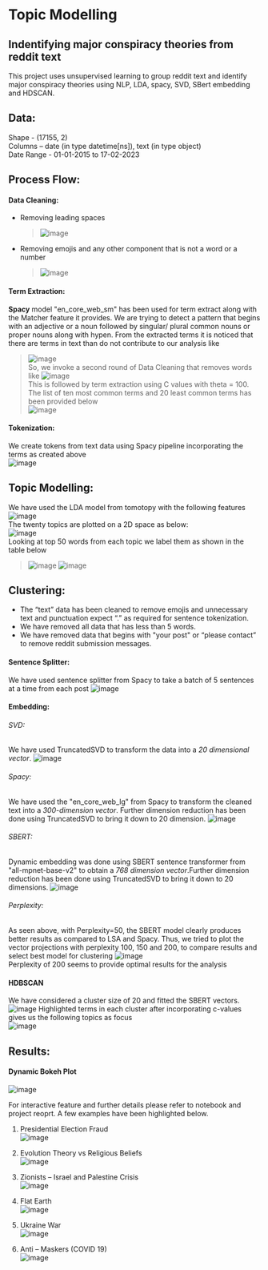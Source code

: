 # Topic Modelling 
## Indentifying major conspiracy theories from reddit text
This project uses unsupervised learning to group reddit text and identify major conspiracy theories using NLP, LDA, spacy, SVD, SBert embedding and HDSCAN.

## Data:
Shape - (17155, 2) <br>
Columns – date (in type datetime[ns]), text (in type object)<br>
Date Range - 01-01-2015 to 17-02-2023 <br>

## Process Flow:

#### Data Cleaning:
* Removing leading spaces
  >![image](https://github.com/user-attachments/assets/5fd5acac-90c4-4969-8956-047094962b1a)
* Removing emojis and any other component that is not a word or a number
  >![image](https://github.com/user-attachments/assets/593a9198-069a-43fc-84c5-24c3e037c6cc)

#### Term Extraction:
**Spacy** model "en_core_web_sm" has been used for term extract along with the Matcher feature it provides.
We are trying to detect a pattern that begins with an adjective or a noun followed by singular/ plural common nouns or proper nouns along with hypen.
From the extracted terms it is noticed that there are terms in text than do not contribute to our analysis like
>![image](https://github.com/user-attachments/assets/9ebc3d12-cbe7-4867-9e3e-bed3c4505236)
<br>So, we invoke a second round of Data Cleaning that removes words like
>![image](https://github.com/user-attachments/assets/dbb611c5-5bcf-45ca-a9ec-5319a9c4fed9)
<br>This is followed by term extraction using C values with theta = 100. The list of ten most common terms and 20 least common terms has been provided below
<br>![image](https://github.com/user-attachments/assets/5a0a3fd9-27cb-4f4b-8c4f-eff09bd2ec2a)
#### Tokenization:
We create tokens from text data using Spacy pipeline incorporating the terms as created above
<br>![image](https://github.com/user-attachments/assets/3f91874e-bbe1-4025-8ee2-e02456a3bff5)

## Topic Modelling:
We have used the LDA model from tomotopy with the following features
<br>![image](https://github.com/user-attachments/assets/2171ad25-90c6-47fc-b90a-50ab5d10ed87)
<br>The twenty topics are plotted on a 2D space as below:
<br>![image](https://github.com/user-attachments/assets/3b3bb731-7c1a-48e4-b0fc-a523a71bb07d)
<br> Looking at top 50 words from each topic we label them as shown in the table below
>![image](https://github.com/user-attachments/assets/aae2159f-8c20-4c93-97fd-e7c9e0ebc6a6)
![image](https://github.com/user-attachments/assets/217843fa-ad8d-44b0-8829-91d42a63d5d7)

## Clustering:
* The “text” data has been cleaned to remove emojis and unnecessary text and punctuation expect “.” as required for sentence tokenization.
* We have removed all data that has less than 5 words.
* We have removed data that begins with "your post" or “please contact” to remove reddit submission messages.

#### Sentence Splitter:
We have used sentence splitter from Spacy to take a batch of 5 sentences at a time from each post
![image](https://github.com/user-attachments/assets/f94c5567-f075-4eea-831d-8c394994b3a7)

#### Embedding:
###### SVD:
We have used TruncatedSVD to transform the data into a *20 dimensional vector*.
![image](https://github.com/user-attachments/assets/205777a5-e3ce-4729-bb75-0fcdecbcc09c)

###### Spacy:
We have used the "en_core_web_lg" from Spacy to transform the cleaned text into a *300-dimension vector*. Further dimension reduction has been done using TruncatedSVD to bring it down to 20 dimension.
![image](https://github.com/user-attachments/assets/1dbfa992-4cf7-4e3b-997f-4d297da55b27)

###### SBERT:
Dynamic embedding was done using SBERT sentence transformer from "all-mpnet-base-v2" to obtain a *768 dimension vector*.Further dimension reduction has been done using TruncatedSVD to bring it down to 20 dimensions.
![image](https://github.com/user-attachments/assets/076c205a-a88f-439a-ace1-ab236b237bbf)

###### Perplexity:
As seen above, with Perplexity=50, the SBERT model clearly produces better results as compared to LSA and Spacy. Thus, we tried to plot the vector projections with perplexity 100, 150 and 200, to compare results and select best model for clustering
![image](https://github.com/user-attachments/assets/3a4c8f26-5c87-4cee-b27e-5db45e0c47a3) 
<br>Perplexity of 200 seems to provide optimal results for the analysis

#### HDBSCAN
We have considered a cluster size of 20 and fitted the SBERT vectors.
![image](https://github.com/user-attachments/assets/42877263-0bb0-4982-8a8a-5cf362b927db)
Highlighted terms in each cluster after incorporating c-values gives us the following topics as focus
<br>![image](https://github.com/user-attachments/assets/02e11cd6-effa-4063-b6ff-31c78b7c4e8b)

## Results:

#### Dynamic Bokeh Plot
![image](https://github.com/user-attachments/assets/5b575bec-009d-4236-9749-a7b61a49fd4a)

For interactive feature and further details please refer to notebook and project reoprt. A few examples have been highlighted below.

1. Presidential Election Fraud
   <br>![image](https://github.com/user-attachments/assets/b2e55eaf-a7fb-403e-8ed5-13cbc2b6f891)
   
2. Evolution Theory vs Religious Beliefs
  <br>![image](https://github.com/user-attachments/assets/27531f4a-bda8-43bf-9e4a-f66a8b780bc7)

3. Zionists – Israel and Palestine Crisis
  <br>![image](https://github.com/user-attachments/assets/d3f4b8ec-b35e-4e41-af87-39153f227579)

4. Flat Earth
   <br>![image](https://github.com/user-attachments/assets/2804e4bd-ae42-4ab1-b083-18ec3e6fa7de)
 
5. Ukraine War
   <br>![image](https://github.com/user-attachments/assets/ca8ffea1-e16e-406c-b55b-4a2f1ebadd9b)

6. Anti – Maskers (COVID 19)
   <br>![image](https://github.com/user-attachments/assets/217dbd76-d953-4979-987e-9032670d74f3)

   

   












